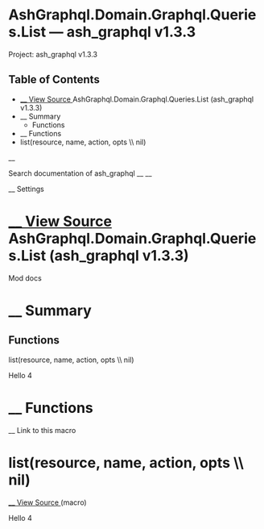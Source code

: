 # AshGraphql.Domain.Graphql.Queries.List — ash_graphql v1.3.3

Project: ash_graphql v1.3.3

## Table of Contents

- [ __ View Source ](external_link) AshGraphql.Domain.Graphql.Queries.List (ash_graphql v1.3.3)
- __ Summary
  - Functions
- __ Functions
- list(resource, name, action, opts \\\ nil)

__

Search documentation of ash_graphql __ __

__ Settings

#  [ __ View Source ](external_link) AshGraphql.Domain.Graphql.Queries.List (ash_graphql v1.3.3)

Mod docs

#  __ Summary

##  Functions

list(resource, name, action, opts \\\ nil)

Hello 4

#  __ Functions

__ Link to this macro

# list(resource, name, action, opts \\\ nil)

[ __ View Source ](external_link) (macro)

Hello 4

